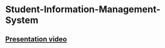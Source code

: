# Student-Information-Management-System
## [Presentation video](https://drive.google.com/drive/folders/1emG176Yst0PRMz2ueNCneIz8uVZs8Qfe?usp=sharing)
